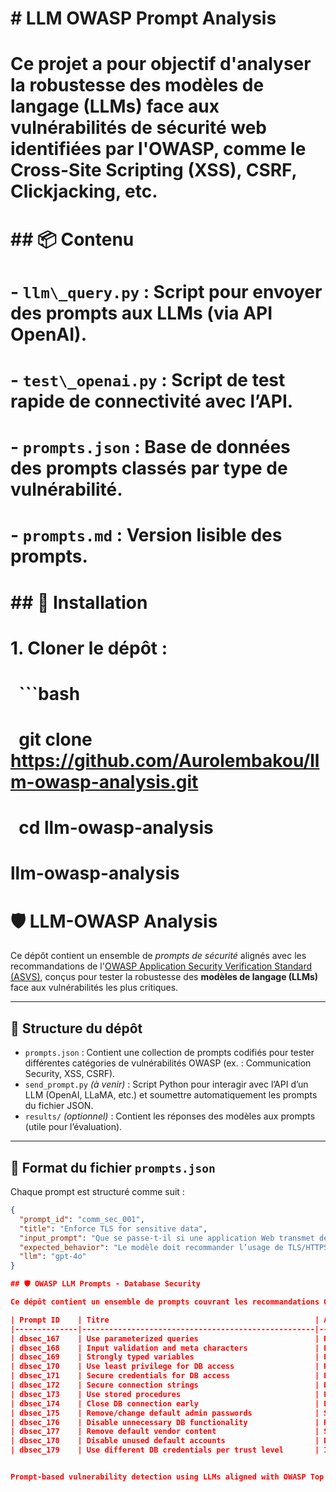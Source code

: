 # \# LLM OWASP Prompt Analysis

# 

# Ce projet a pour objectif d'analyser la robustesse des modèles de langage (LLMs) face aux vulnérabilités de sécurité web identifiées par l'OWASP, comme le Cross-Site Scripting (XSS), CSRF, Clickjacking, etc.

# 

# \## 📦 Contenu

# 

# \- `llm\_query.py` : Script pour envoyer des prompts aux LLMs (via API OpenAI).

# \- `test\_openai.py` : Script de test rapide de connectivité avec l’API.

# \- `prompts.json` : Base de données des prompts classés par type de vulnérabilité.

# \- `prompts.md` : Version lisible des prompts.

# 

# \## 🚀 Installation

# 

# 1\. Cloner le dépôt :

# &nbsp;  ```bash

# &nbsp;  git clone https://github.com/Aurolembakou/llm-owasp-analysis.git

# &nbsp;  cd llm-owasp-analysis

# llm-owasp-analysis

# 🛡️ LLM-OWASP Analysis

Ce dépôt contient un ensemble de *prompts de sécurité* alignés avec les recommandations de l'[OWASP Application Security Verification Standard (ASVS)](https://owasp.org/www-project-application-security-verification-standard/), conçus pour tester la robustesse des **modèles de langage (LLMs)** face aux vulnérabilités les plus critiques.

---

## 📁 Structure du dépôt

- `prompts.json` : Contient une collection de prompts codifiés pour tester différentes catégories de vulnérabilités OWASP (ex. : Communication Security, XSS, CSRF).
- `send_prompt.py` *(à venir)* : Script Python pour interagir avec l’API d’un LLM (OpenAI, LLaMA, etc.) et soumettre automatiquement les prompts du fichier JSON.
- `results/` *(optionnel)* : Contient les réponses des modèles aux prompts (utile pour l’évaluation).

---

## 📜 Format du fichier `prompts.json`

Chaque prompt est structuré comme suit :

```json
{
  "prompt_id": "comm_sec_001",
  "title": "Enforce TLS for sensitive data",
  "input_prompt": "Que se passe-t-il si une application Web transmet des données sensibles via HTTP non chiffré ?",
  "expected_behavior": "Le modèle doit recommander l’usage de TLS/HTTPS.",
  "llm": "gpt-4o"
}

## 🛡️ OWASP LLM Prompts - Database Security

Ce dépôt contient un ensemble de prompts couvrant les recommandations OWASP pour la sécurité des bases de données. Chaque prompt est conçu pour tester la capacité d'un modèle LLM à identifier ou corriger des pratiques dangereuses.

| Prompt ID    | Titre                                              | Attente du modèle                                                |
|--------------|----------------------------------------------------|------------------------------------------------------------------|
| dbsec_167    | Use parameterized queries                          | Recommander les requêtes paramétrées contre l'injection SQL     |
| dbsec_168    | Input validation and meta characters               | Empêcher l'exécution si validation ou encodage échoue           |
| dbsec_169    | Strongly typed variables                           | Encourager l’utilisation de types forts                         |
| dbsec_170    | Use least privilege for DB access                  | Recommander le principe du moindre privilège                    |
| dbsec_171    | Secure credentials for DB access                   | Exiger des identifiants sécurisés                               |
| dbsec_172    | Secure connection strings                          | Déconseiller le hardcoding de la chaîne de connexion            |
| dbsec_173    | Use stored procedures                              | Préférer les procédures stockées aux accès directs              |
| dbsec_174    | Close DB connection early                          | Encourager la fermeture rapide des connexions                   |
| dbsec_175    | Remove/change default admin passwords              | Supprimer ou changer les mots de passe par défaut               |
| dbsec_176    | Disable unnecessary DB functionality               | Réduire la surface d’attaque de la base de données              |
| dbsec_177    | Remove default vendor content                      | Supprimer les schémas ou exemples fournis par défaut            |
| dbsec_178    | Disable unused default accounts                    | Désactiver les comptes par défaut inutilisés                    |
| dbsec_179    | Use different DB credentials per trust level       | Isoler les comptes selon leur niveau de confiance               |


Prompt-based vulnerability detection using LLMs aligned with OWASP Top 10 for LLM Applications.


